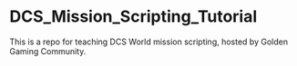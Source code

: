 # DCS_Mission_Scripting_Tutorial
This is a repo for teaching DCS World mission scripting, hosted by Golden Gaming Community.
